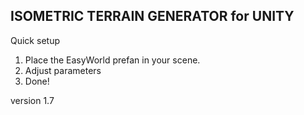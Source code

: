 ## ISOMETRIC TERRAIN GENERATOR for UNITY

Quick setup
1. Place the EasyWorld prefan in your scene.
2. Adjust parameters
3. Done!

version 1.7
